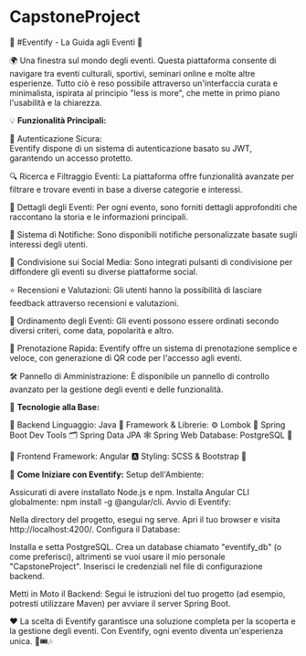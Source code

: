 # CapstoneProject

🎉 #Eventify - La Guida agli Eventi 🎉

🌍 Una finestra sul mondo degli eventi. Questa piattaforma consente di navigare tra eventi culturali, sportivi, seminari online e molte altre esperienze. Tutto ciò è reso possibile attraverso un'interfaccia curata e minimalista, ispirata al principio "less is more", che mette in primo piano l'usabilità e la chiarezza.

💡 **Funzionalità Principali:**

🔐 Autenticazione Sicura: <br>
Eventify dispone di un sistema di autenticazione basato su JWT, garantendo un accesso protetto.

🔍 Ricerca e Filtraggio Eventi:
La piattaforma offre funzionalità avanzate per filtrare e trovare eventi in base a diverse categorie e interessi.

📅 Dettagli degli Eventi:
Per ogni evento, sono forniti dettagli approfonditi che raccontano la storia e le informazioni principali.

📣 Sistema di Notifiche:
Sono disponibili notifiche personalizzate basate sugli interessi degli utenti.

📱 Condivisione sui Social Media:
Sono integrati pulsanti di condivisione per diffondere gli eventi su diverse piattaforme social.

⭐ Recensioni e Valutazioni:
Gli utenti hanno la possibilità di lasciare feedback attraverso recensioni e valutazioni.

🔄 Ordinamento degli Eventi:
Gli eventi possono essere ordinati secondo diversi criteri, come data, popolarità e altro.

🎫 Prenotazione Rapida:
Eventify offre un sistema di prenotazione semplice e veloce, con generazione di QR code per l'accesso agli eventi.

🛠️ Pannello di Amministrazione:
È disponibile un pannello di controllo avanzato per la gestione degli eventi e delle funzionalità.

🚀 **Tecnologie alla Base:**

🔧 Backend
Linguaggio: Java 🌿
Framework & Librerie:
⚙️ Lombok
🚀 Spring Boot Dev Tools
🗂️ Spring Data JPA
🕸️ Spring Web
Database: PostgreSQL 🐘

🎨 Frontend
Framework: Angular 🅰️
Styling: SCSS & Bootstrap 🎨

💼 **Come Iniziare con Eventify:**
Setup dell'Ambiente:

Assicurati di avere installato Node.js e npm.
Installa Angular CLI globalmente: npm install -g @angular/cli.
Avvio di Eventify:

Nella directory del progetto, esegui ng serve.
Apri il tuo browser e visita http://localhost:4200/.
Configura il Database:

Installa e setta PostgreSQL.
Crea un database chiamato "eventify_db" (o come preferisci), altrimenti se vuoi usare il mio personale "CapstoneProject".
Inserisci le credenziali nel file di configurazione backend.

Metti in Moto il Backend:
Segui le istruzioni del tuo progetto (ad esempio, potresti utilizzare Maven) per avviare il server Spring Boot.

❤️ La scelta di Eventify garantisce una soluzione completa per la scoperta e la gestione degli eventi. Con Eventify, ogni evento diventa un'esperienza unica. 🎊🎟️🎶
